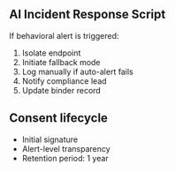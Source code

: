 ## AI Incident Response Script

If behavioral alert is triggered:
1. Isolate endpoint
2. Initiate fallback mode
3. Log manually if auto-alert fails
4. Notify compliance lead
5. Update binder record

## Consent lifecycle
- Initial signature
- Alert-level transparency
- Retention period: 1 year
